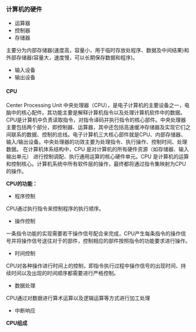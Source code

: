 ### 计算机的硬件
- 运算器
- 控制器
- 存储器

主要分为内部存储器(速度高，容量小，用于临时存放处程序、数据及中间结果)和外部存储器(容量大，速度慢，可以长期保存数据和程序)。
- 输入设备
- 输出设备

#### CPU
Center Processing Unit
中央处理器（CPU），是电子计算机的主要设备之一，电脑中的核心配件。其功能主要是解释计算机指令以及处理计算机软件中的数据。CPU是计算机中负责读取指令，对指令译码并执行指令的核心部件。中央处理器主要包括两个部分，即控制器、运算器，其中还包括高速缓冲存储器及实现它们之间联系的数据、控制的总线。电子计算机三大核心部件就是CPU、内部存储器、输入/输出设备。中央处理器的功效主要为处理指令、执行操作、控制时间、处理数据。 
在计算机体系结构中，CPU 是对计算机的所有硬件资源（如存储器、输入输出单元） 进行控制调配、执行通用运算的核心硬件单元。CPU 是计算机的运算和控制核心。计算机系统中所有软件层的操作，最终都将通过指令集映射为CPU的操作。

**CPU的功能：**
- 程序控制 

CPU通过执行指令来控制程序的执行顺序。
- 操作控制

一条指令功能的实现需要若干操作信号配合来完成，CPU产生每条指令的操作信号并将操作信号送往对于的部件，控制相应的部件按照指令的功能要求进行操作。
- 时间控制

CPU对各种操作进行时间上的控制，即指令执行过程中操作信号的出现时间、持续时间以及出现的时间顺序都需要进行严格控制。
- 数据处理

CPU通过对数据进行算术运算以及逻辑运算等方式进行加工处理
- 中断响应

**CPU组成**

